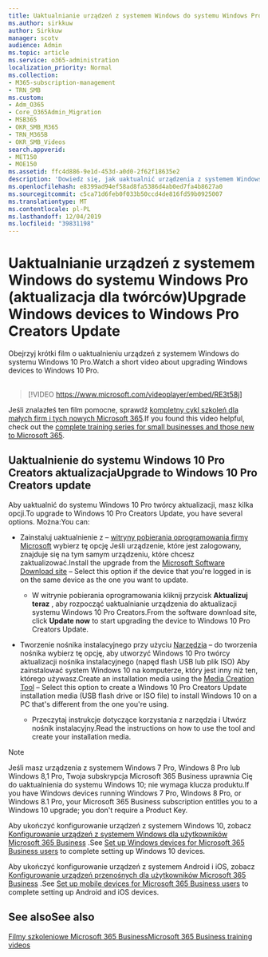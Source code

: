 ```yaml
---
title: Uaktualnianie urządzeń z systemem Windows do systemu Windows Pro (aktualizacja dla twórców)
ms.author: sirkkuw
author: Sirkkuw
manager: scotv
audience: Admin
ms.topic: article
ms.service: o365-administration
localization_priority: Normal
ms.collection:
- M365-subscription-management
- TRN_SMB
ms.custom:
- Adm_O365
- Core_O365Admin_Migration
- MSB365
- OKR_SMB_M365
- TRN_M365B
- OKR_SMB_Videos
search.appverid:
- MET150
- MOE150
ms.assetid: ffc4d886-9e1d-453d-a0d0-2f62f18635e2
description: 'Dowiedz się, jak uaktualnić urządzenia z systemem Windows do aktualizacji systemu Windows 10 Pro Creators. '
ms.openlocfilehash: e8399ad94ef58ad8fa5386d4ab0ed7fa4b8627a0
ms.sourcegitcommit: c5ca71d6feb0f033b50ccd4de816fd59b0925007
ms.translationtype: MT
ms.contentlocale: pl-PL
ms.lasthandoff: 12/04/2019
ms.locfileid: "39831198"
---
```

# <a name="upgrade-windows-devices-to-windows-pro-creators-update"></a><span data-ttu-id="12412-103">Uaktualnianie urządzeń z systemem Windows do systemu Windows Pro (aktualizacja dla twórców)</span><span class="sxs-lookup"><span data-stu-id="12412-103">Upgrade Windows devices to Windows Pro Creators Update</span></span>

<span data-ttu-id="12412-104">Obejrzyj krótki film o uaktualnieniu urządzeń z systemem Windows do systemu Windows 10 Pro.</span><span class="sxs-lookup"><span data-stu-id="12412-104">Watch a short video about upgrading Windows devices to Windows 10 Pro.</span></span><br><br>

> [!VIDEO https://www.microsoft.com/videoplayer/embed/RE3t58j] 

<span data-ttu-id="12412-105">Jeśli znalazłeś ten film pomocne, sprawdź [kompletny cykl szkoleń dla małych firm i tych nowych Microsoft 365](https://support.office.com/article/6ab4bbcd-79cf-4000-a0bd-d42ce4d12816).</span><span class="sxs-lookup"><span data-stu-id="12412-105">If you found this video helpful, check out the [complete training series for small businesses and those new to Microsoft 365](https://support.office.com/article/6ab4bbcd-79cf-4000-a0bd-d42ce4d12816).</span></span>

## <a name="upgrade-to-windows-10-pro-creators-update"></a><span data-ttu-id="12412-106">Uaktualnienie do systemu Windows 10 Pro Creators aktualizacja</span><span class="sxs-lookup"><span data-stu-id="12412-106">Upgrade to Windows 10 Pro Creators update</span></span>
  
<span data-ttu-id="12412-107">Aby uaktualnić do systemu Windows 10 Pro twórcy aktualizacji, masz kilka opcji.</span><span class="sxs-lookup"><span data-stu-id="12412-107">To upgrade to Windows 10 Pro Creators Update, you have several options.</span></span> <span data-ttu-id="12412-108">Można:</span><span class="sxs-lookup"><span data-stu-id="12412-108">You can:</span></span>
    
- <span data-ttu-id="12412-109">Zainstaluj uaktualnienie z &ndash; [witryny pobierania oprogramowania firmy Microsoft](https://go.microsoft.com/fwlink/?LinkID=836951 ) wybierz tę opcję Jeśli urządzenie, które jest zalogowany, znajduje się na tym samym urządzeniu, które chcesz zaktualizować.</span><span class="sxs-lookup"><span data-stu-id="12412-109">Install the upgrade from the [Microsoft Software Download site](https://go.microsoft.com/fwlink/?LinkID=836951 ) &ndash; Select this option if the device that you're logged in is on the same device as the one you want to update.</span></span> 

    - <span data-ttu-id="12412-110">W witrynie pobierania oprogramowania kliknij przycisk **Aktualizuj teraz** , aby rozpocząć uaktualnianie urządzenia do aktualizacji systemu Windows 10 Pro Creators.</span><span class="sxs-lookup"><span data-stu-id="12412-110">From the software download site, click **Update now** to start upgrading the device to Windows 10 Pro Creators Update.</span></span> 
    
- <span data-ttu-id="12412-111">Tworzenie nośnika instalacyjnego przy użyciu [Narzędzia](https://go.microsoft.com/fwlink/?LinkID=836960) &ndash; do tworzenia nośnika wybierz tę opcję, aby utworzyć Windows 10 Pro twórcy aktualizacji nośnika instalacyjnego (napęd flash USB lub plik ISO) Aby zainstalować system Windows 10 na komputerze, który jest inny niż ten, którego używasz.</span><span class="sxs-lookup"><span data-stu-id="12412-111">Create an installation media using the [Media Creation Tool](https://go.microsoft.com/fwlink/?LinkID=836960) &ndash; Select this option to create a Windows 10 Pro Creators Update installation media (USB flash drive or ISO file) to install Windows 10 on a PC that's different from the one you're using.</span></span>

    - <span data-ttu-id="12412-112">Przeczytaj instrukcje dotyczące korzystania z narzędzia i Utwórz nośnik instalacyjny.</span><span class="sxs-lookup"><span data-stu-id="12412-112">Read the instructions on how to use the tool and create your installation media.</span></span> 

> [!NOTE]
> <span data-ttu-id="12412-113">Jeśli masz urządzenia z systemem Windows 7 Pro, Windows 8 Pro lub Windows 8,1 Pro, Twoja subskrypcja Microsoft 365 Business uprawnia Cię do uaktualnienia do systemu Windows 10; nie wymaga klucza produktu.</span><span class="sxs-lookup"><span data-stu-id="12412-113">If you have Windows devices running Windows 7 Pro, Windows 8 Pro, or Windows 8.1 Pro, your Microsoft 365 Business subscription entitles you to a Windows 10 upgrade; you don't require a Product Key.</span></span>
    
<span data-ttu-id="12412-114">Aby ukończyć konfigurowanie urządzeń z systemem Windows 10, zobacz [Konfigurowanie urządzeń z systemem Windows dla użytkowników Microsoft 365 Business](set-up-windows-devices.md) .</span><span class="sxs-lookup"><span data-stu-id="12412-114">See [Set up Windows devices for Microsoft 365 Business users](set-up-windows-devices.md) to complete setting up Windows 10 devices.</span></span> 
  
<span data-ttu-id="12412-115">Aby ukończyć konfigurowanie urządzeń z systemem Android i iOS, zobacz [Konfigurowanie urządzeń przenośnych dla użytkowników Microsoft 365 Business](set-up-mobile-devices.md) .</span><span class="sxs-lookup"><span data-stu-id="12412-115">See [Set up mobile devices for Microsoft 365 Business users](set-up-mobile-devices.md) to complete setting up Android and iOS devices.</span></span> 
  
## <a name="see-also"></a><span data-ttu-id="12412-116">See also</span><span class="sxs-lookup"><span data-stu-id="12412-116">See also</span></span>

[<span data-ttu-id="12412-117">Filmy szkoleniowe Microsoft 365 Business</span><span class="sxs-lookup"><span data-stu-id="12412-117">Microsoft 365 Business training videos</span></span>](https://support.office.com/article/6ab4bbcd-79cf-4000-a0bd-d42ce4d12816)
